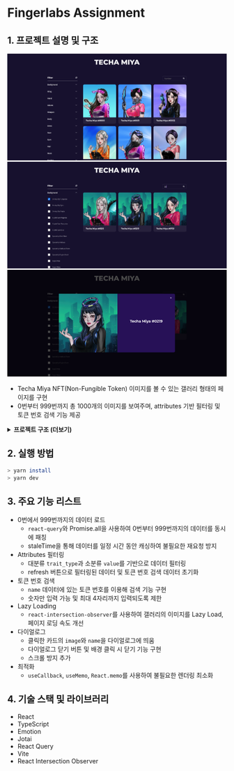 # Fingerlabs Assignment



## 1. 프로젝트 설명 및 구조

<div>   
  <img width="700px" src="https://github.com/jk1635/techa/blob/main/docs/result-1.png" />
  <img width="700px" src="https://github.com/jk1635/techa/blob/main/docs/result-2.png" />
  <img width="700px" src="https://github.com/jk1635/techa/blob/main/docs/result-3.png" />
</div>

- Techa Miya NFT(Non-Fungible Token) 이미지를 볼 수 있는 갤러리 형태의 페이지를 구현
- 0번부터 999번까지 총 1000개의 이미지를 보여주며, attributes 기반 필터링 및 토큰 번호 검색 기능 제공

<details>
<summary><strong>프로젝트 구조 (더보기)</strong></summary>

```shell
src
┣ assets
┃ ┗ icons
┃ ┃ ┣ arrow-down.svg
┃ ┃ ┣ arrow-up.svg
┃ ┃ ┣ check.svg
┃ ┃ ┣ close.svg
┃ ┃ ┣ refresh.svg
┃ ┃ ┗ search.svg
┣ components
┃ ┣ Dialog.tsx
┃ ┣ Gallery.tsx
┃ ┣ Header.tsx
┃ ┣ Image.tsx
┃ ┗ Sidebar.tsx
┣ data
┃ ┗ techamiya_traits.json
┣ hooks
┃ ┗ useFetchData.ts
┣ libs
┃ ┗ ApiClient.ts
┣ pages
┃ ┗ Home.tsx
┣ stores
┃ ┗ atoms.ts
┣ styles
┃ ┣ global.ts
┃ ┗ theme.ts
┣ types
┃ ┗ index.ts
┣ App.tsx
┣ main.tsx
┗ vite-env.d.ts
```

</details>

## 2. 실행 방법

```sh
> yarn install
> yarn dev
```

## 3. 주요 기능 리스트

- 0번에서 999번까지의 데이터 로드
  - `react-query`와 Promise.all을 사용하여 0번부터 999번까지의 데이터를 동시에 패칭
  - staleTime을 통해 데이터를 일정 시간 동안 캐싱하여 불필요한 재요청 방지
- Attributes 필터링
  - 대분류 `trait_type`과 소분류 `value`를 기반으로 데이터 필터링
  - refresh 버튼으로 필터링된 데이터 및 토큰 번호 검색 데이터 초기화
- 토큰 번호 검색
  - `name` 데이터에 있는 토큰 번호를 이용해 검색 기능 구현
  - 숫자만 입력 가능 및 최대 4자리까지 입력되도록 제한
- Lazy Loading
  - `react-intersection-observer`를 사용하여 갤러리의 이미지를 Lazy Load, 페이지 로딩 속도 개선
- 다이얼로그
  - 클릭한 카드의 `image`와 `name`을 다이얼로그에 띄움
  - 다이얼로그 닫기 버튼 및 배경 클릭 시 닫기 기능 구현
  - 스크롤 방지 추가
- 최적화
  - `useCallback`, `useMemo`, `React.memo`를 사용하여 불필요한 렌더링 최소화

## 4. 기술 스택 및 라이브러리

- React
- TypeScript
- Emotion
- Jotai
- React Query
- Vite
- React Intersection Observer
